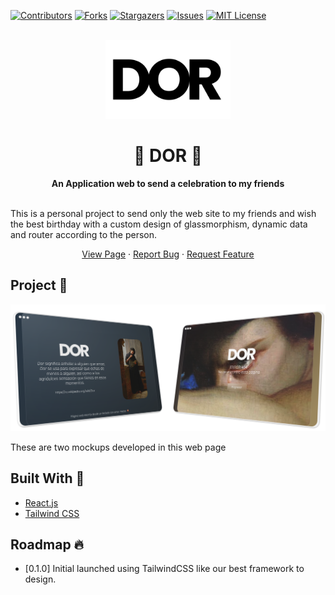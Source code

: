 [![Contributors][contributors-shield]][contributors-url]
[![Forks][forks-shield]][forks-url]
[![Stargazers][stars-shield]][stars-url]
[![Issues][issues-shield]][issues-url]
[![MIT License][license-shield]][license-url]

<div align="center">
  <br>
  <img alt="Open Sauced" src="./src/assets/img/Logo.png" width="200px">
  <h1> 🚀 <strong>DOR</strong> 🚀 </h1>
  <strong>An Application web to send a celebration to my friends</strong>
</div>
<br>

 This is a personal project to send only the web site to my friends and wish the best birthday with a custom design of glassmorphism, dynamic data and
	 router according to the person.

 <p align="center">
    <a href="https://ddoorr.netlify.app/">View Page</a>
    ·
    <a href="https://github.com/HectorSaldes/dor/issues">Report Bug</a>
    ·
    <a href="https://github.com/HectorSaldes/dor/issues">Request Feature</a>
</p>

## Project 📌
[![photo-mockup][photo-mockup]](https://ddoorr.netlify.app/)

These are two mockups developed in this web page

## Built With 🚧

-  [React.js](https://reactjs.org/)
-  [Tailwind CSS](https://tailwindcss.com/)

## Roadmap 🔥

- [0.1.0] Initial launched using TailwindCSS like our best framework to design.

[contributors-shield]: https://img.shields.io/github/contributors/HectorSaldes/liber.svg?style=for-the-badge&logo=counterstrike&color=FF6056
[contributors-url]: https://github.com/HectorSaldes/dor/graphs/contributors

[forks-shield]: https://img.shields.io/github/forks/HectorSaldes/liber.svg?style=for-the-badge&logo=forestry&color=253849
[forks-url]: https://github.com/HectorSaldes/dor/network/members

[stars-shield]: https://img.shields.io/github/stars/HectorSaldes/liber.svg?style=for-the-badge&logo=riseup&color=FFD65A
[stars-url]: https://github.com/HectorSaldes/dor/stargazers

[issues-shield]: https://img.shields.io/github/issues/HectorSaldes/liber.svg?style=for-the-badge&logo=stardock&color=FFC25A
[issues-url]: https://github.com/HectorSaldes/dor/issues

[license-shield]: https://img.shields.io/github/license/HectorSaldes/liber.svg?style=for-the-badge&logo=wikidata&color=61533E
[license-url]: https://github.com/HectorSaldes/dor/blob/master/LICENSE.txt

[photo-mockup]: ./src/assets/img/Mockups.png
